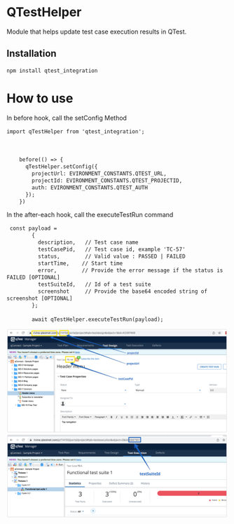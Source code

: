
# QTestHelper

Module that helps update test case execution results in QTest.


## Installation
```
npm install qtest_integration
```

# How to use

In before hook, call the setConfig Method
```
import qTestHelper from 'qtest_integration';



    before(() => {
      qTestHelper.setConfig({
        projectUrl: EVIRONMENT_CONSTANTS.QTEST_URL,
        projectId: EVIRONMENT_CONSTANTS.QTEST_PROJECTID,
        auth: EVIRONMENT_CONSTANTS.QTEST_AUTH
      });
    })
```
In the after-each hook, call the executeTestRun command
```
 const payload =
        {
          description,   // Test case name
          testCasePid,   // Test case id, example 'TC-57'
          status,        // Valid value : PASSED | FAILED
          startTime,    // Start time
          error,        // Provide the error message if the status is FAILED [OPTIONAL]
          testSuiteId,   // Id of a test suite
          screenshot     // Provide the base64 encoded string of screenshot [OPTIONAL]
        };

        await qTestHelper.executeTestRun(payload);

```

![Alt text](https://github.com/samaysimantbarik/QTestHelper/blob/master/assets/qTestHelper_scn1.png "Ref1")
![Alt text](https://github.com/samaysimantbarik/QTestHelper/blob/master/assets/qTestHelper_scn2.png "Ref2")